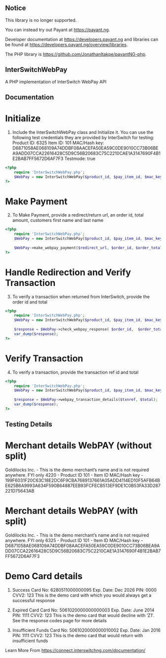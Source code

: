 ## Notice
This library is no longer supported.

You can instead try out Payant at https://payant.ng.

Developer documentation at https://developers.payant.ng and libraries can be found at https://developers.payant.ng/overview/libraries.

The PHP library is https://github.com/JonathanItakpe/payantNG-php.

## InterSwitchWebPay
A PHP implementation of InterSwitch WebPay API

## Documentation
# Initialize
1. Include the InterSwitchWebPay class and Initialize it. You can use the following test credentials they are provided by InterSwitch for testing:
Product ID: 6325
Item ID: 101
MAC/Hash key: D6871058AE068109A74DDBF08AACEFA50EA59C0DE9010CC73B06BEA9ADD07CCA22616428C5D9C56B20683C75C2210CAE1A3147690F4B1E2BAB7FF5672D6AF7F3
Testmode: true
```php
<?php
	require 'InterSwitchWebPay.php';
	$WebPay = new InterSwitchWebPay($product_id, $pay_item_id, $mac_key, $testmode);
?>
```

# Make Payment
2. To Make Payment, provide a redirect/return url, an order id, total amount, customers first name and last name
```php
<?php
	require 'InterSwitchWebPay.php';
	$WebPay = new InterSwitchWebPay($product_id, $pay_item_id, $mac_key, $testmode);
	
	$WebPay->make_webpay_payment($redirect_url, $order_id, $order_total, $customer_fname, $customer_lname);
?>
```

# Handle Redirection and Verify Transaction
3. To verify a transaction when returned from InterSwitch, provide the order id and total
```php
<?php
	require 'InterSwitchWebPay.php';
	$WebPay = new InterSwitchWebPay($product_id, $pay_item_id, $mac_key, $testmode);
	
	$response = $WebPay->check_webpay_response( $order_id,  $order_total);
	var_dump($response);
?>
```

# Verify Transaction
4. To verify a transaction, provide the transaction ref id and total
```php
<?php
	require 'InterSwitchWebPay.php';
	$WebPay = new InterSwitchWebPay($product_id, $pay_item_id, $mac_key, $testmode);
	
	$response = $WebPay->webpay_transaction_details($txnref, $total);
	var_dump($response);
?>
```

## Testing Details
# Merchant details WebPAY (without split)
Goldilocks Inc. - This is the demo merchant’s name and is not required anywhere. FYI only
4220            - Product ID
101             - Item ID
MAC/Hash key    - 199F6031F20C63C18E2DC6F9CBA7689137661A05ADD4114ED10F5AFB64BE625B6A9993A634F590B64887EEB93FCFECB513EF9DE1C0B53FA33D287221D75643AB

# Merchant details WebPAY (with split)
Goldilocks Inc. - This is the demo merchant’s name and is not required anywhere. FYI only
6325            - Product ID
101             - Item ID
MAC/Hash key    - D6871058AE068109A74DDBF08AACEFA50EA59C0DE9010CC73B06BEA9ADD07CCA22616428C5D9C56B20683C75C2210CAE1A3147690F4B1E2BAB7FF5672D6AF7F3

# Demo Card details
1. Success 
Card No:   6280511000000095 
Exp. Date: Dec 2026
PIN:       0000
CVV2:      123
This is the demo card with which you would always get a successful response

2. Expired Card 
Card No:   5061020000000000003 
Exp. Date: June 2014
PIN:       1111
CVV2:      123
This is the demo card that would decline with ‘Z1′. See the response codes page for more details

3. Insufficient Funds 
Card No:   5061020000000010002 
Exp. Date: Jan 2016
PIN:       1111
CVV2:      123
This is the demo card that would return with insufficient funds

Learn More From https://connect.interswitchng.com/documentation/
